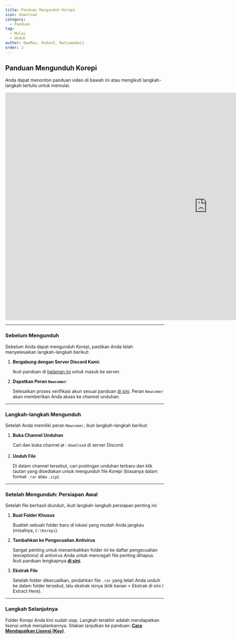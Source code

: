 ```yaml
---
title: Panduan Mengunduh Korepi
icon: download
category:
  - Panduan
tag:
  - Mulai
  - Unduh
author: QweRez, RodanZ, NatsumeAoii
order: 3
---
```


## Panduan Mengunduh Korepi

Anda dapat menonton panduan video di bawah ini atau mengikuti langkah-langkah tertulis untuk memulai.

<div class="iframe-container"><iframe width="1280" height="720" src="https://www.youtube.com/embed/Mxspp5FsVEE" title="How to download Korepi" frameborder="0" allow="accelerometer; autoplay; clipboard-write; encrypted-media; gyroscope; picture-in-picture; web-share" referrerpolicy="strict-origin-when-cross-origin" allowfullscreen></iframe></div>

---

### Sebelum Mengunduh

Sebelum Anda dapat mengunduh Korepi, pastikan Anda telah menyelesaikan langkah-langkah berikut:

1.  **Bergabung dengan Server Discord Kami**: 

    Ikuti panduan di [halaman ini](./join.md) untuk masuk ke server.
    
2.  **Dapatkan Peran `Newcomer`**: 

    Selesaikan proses verifikasi akun sesuai panduan [di sini](./verify.md). Peran `Newcomer` akan memberikan Anda akses ke channel unduhan.

---

### Langkah-langkah Mengunduh

Setelah Anda memiliki peran `Newcomer`, ikuti langkah-langkah berikut:

1.  **Buka Channel Unduhan**

    Cari dan buka channel `💿｜download` di server Discord.

2.  **Unduh File**

    Di dalam channel tersebut, cari postingan unduhan terbaru dan klik tautan yang disediakan untuk mengunduh file Korepi (biasanya dalam format `.rar` atau `.zip`).

---

### Setelah Mengunduh: Persiapan Awal

Setelah file berhasil diunduh, ikuti langkah-langkah persiapan penting ini:

1.  **Buat Folder Khusus**

    Buatlah sebuah folder baru di lokasi yang mudah Anda jangkau (misalnya, `C:\Korepi`).

2.  **Tambahkan ke Pengecualian Antivirus**

    Sangat penting untuk menambahkan folder ini ke daftar pengecualian (exceptions) di antivirus Anda untuk mencegah file penting dihapus. Ikuti panduan lengkapnya **[di sini](../guide/virus.md)**.

3.  **Ekstrak File**

    Setelah folder dikecualikan, pindahkan file `.rar` yang telah Anda unduh ke dalam folder tersebut, lalu ekstrak isinya (klik kanan > Ekstrak di sini / Extract Here).

---

### Langkah Selanjutnya

Folder Korepi Anda kini sudah siap. Langkah terakhir adalah mendapatkan lisensi untuk menjalankannya. Silakan lanjutkan ke panduan: **[Cara Mendapatkan Lisensi (Key)](../guide/getkey.md)**.